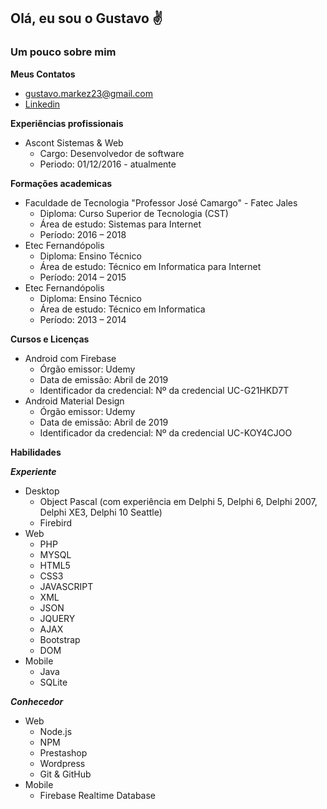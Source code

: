 ## Olá, eu sou o Gustavo :v:

### Um pouco sobre mim 

**Meus Contatos**
* gustavo.markez23@gmail.com
* [Linkedin](https://www.linkedin.com/in/gustavo-marques-1901b5215/)
<!--* [Github](https://github.com/gustavoMarkez23)-->

**Experiências profissionais**
* Ascont Sistemas & Web
  * Cargo: Desenvolvedor de software
  * Periodo: 01/12/2016 - atualmente

**Formações academicas**
* Faculdade de Tecnologia "Professor José Camargo" - Fatec Jales
  * Diploma: Curso Superior de Tecnologia (CST)
  * Área de estudo: Sistemas para Internet
  * Período: 2016 – 2018
* Etec Fernandópolis
  * Diploma: Ensino Técnico
  * Área de estudo: Técnico em Informatica para Internet
  * Período: 2014 – 2015
* Etec Fernandópolis
  * Diploma: Ensino Técnico
  * Área de estudo: Técnico em Informatica
  * Período: 2013 – 2014

**Cursos e Licenças**
* Android com Firebase
  * Órgão emissor: Udemy
  * Data de emissão: Abril de 2019
  * Identificador da credencial: Nº da credencial UC-G21HKD7T
* Android Material Design
  * Órgão emissor: Udemy 
  * Data de emissão: Abril de 2019
  * Identificador da credencial: Nº da credencial UC-KOY4CJOO

**Habilidades**

_**Experiente**_
* Desktop
  * Object Pascal (com experiência em Delphi 5, Delphi 6, Delphi 2007, Delphi XE3, Delphi 10 Seattle)
  * Firebird
* Web
  * PHP
  * MYSQL
  * HTML5
  * CSS3
  * JAVASCRIPT
  * XML
  * JSON
  * JQUERY
  * AJAX
  * Bootstrap
  * DOM
* Mobile
  * Java
  * SQLite
  
_**Conhecedor**_
* Web
  * Node.js
  * NPM
  * Prestashop
  * Wordpress
  * Git & GitHub
* Mobile
  * Firebase Realtime Database

<!--
**gustavoMarkez23/gustavoMarkez23** is a ✨ _special_ ✨ repository because its `README.md` (this file) appears on your GitHub profile.

Here are some ideas to get you started:

- 🔭 I’m currently working on ...
- 🌱 I’m currently learning ...
- 👯 I’m looking to collaborate on ...
- 🤔 I’m looking for help with ...
- 💬 Ask me about ...
- 📫 How to reach me: ...
- 😄 Pronouns: ...
- ⚡ Fun fact: ...
-->
